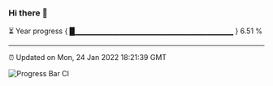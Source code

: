 ### Hi there 👋

⏳ Year progress { █▁▁▁▁▁▁▁▁▁▁▁▁▁▁▁▁▁▁▁▁▁▁▁▁▁▁▁▁▁ } 6.51 %

---

⏰ Updated on Mon, 24 Jan 2022 18:21:39 GMT

![Progress Bar CI](https://github.com/ZhaoGui/ZhaoGui/workflows/Progress%20Bar%20CI/badge.svg)
